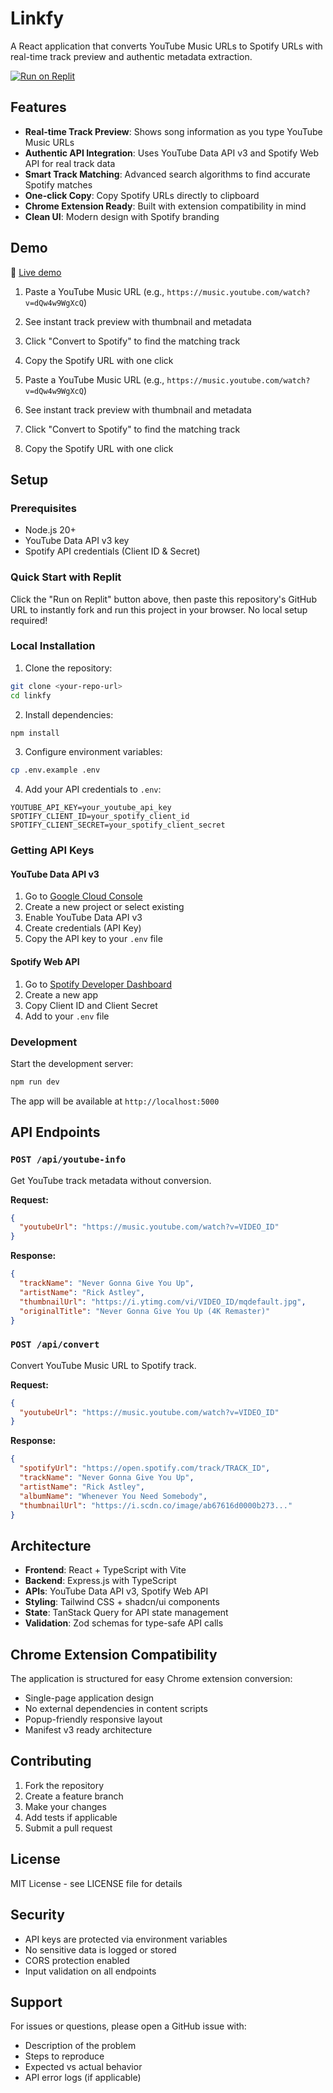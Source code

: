 # Linkfy
A React application that converts YouTube Music URLs to Spotify URLs with real-time track preview and authentic metadata extraction.

[![Run on Replit](https://replit.com/badge/github)](https://replit.com/new/github)

## Features

- **Real-time Track Preview**: Shows song information as you type YouTube Music URLs
- **Authentic API Integration**: Uses YouTube Data API v3 and Spotify Web API for real track data
- **Smart Track Matching**: Advanced search algorithms to find accurate Spotify matches
- **One-click Copy**: Copy Spotify URLs directly to clipboard
- **Chrome Extension Ready**: Built with extension compatibility in mind
- **Clean UI**: Modern design with Spotify branding

## Demo

🔗 [Live demo](https://prismaymedia.github.io/linkfy/)

1. Paste a YouTube Music URL (e.g., `https://music.youtube.com/watch?v=dQw4w9WgXcQ`)
2. See instant track preview with thumbnail and metadata
3. Click "Convert to Spotify" to find the matching track
4. Copy the Spotify URL with one click


1. Paste a YouTube Music URL (e.g., `https://music.youtube.com/watch?v=dQw4w9WgXcQ`)
2. See instant track preview with thumbnail and metadata
3. Click "Convert to Spotify" to find the matching track
4. Copy the Spotify URL with one click

## Setup

### Prerequisites

- Node.js 20+
- YouTube Data API v3 key
- Spotify API credentials (Client ID & Secret)

### Quick Start with Replit

Click the "Run on Replit" button above, then paste this repository's GitHub URL to instantly fork and run this project in your browser. No local setup required!

### Local Installation

1. Clone the repository:
```bash
git clone <your-repo-url>
cd linkfy
```

2. Install dependencies:
```bash
npm install
```

3. Configure environment variables:
```bash
cp .env.example .env
```

4. Add your API credentials to `.env`:
```env
YOUTUBE_API_KEY=your_youtube_api_key
SPOTIFY_CLIENT_ID=your_spotify_client_id
SPOTIFY_CLIENT_SECRET=your_spotify_client_secret
```

### Getting API Keys

#### YouTube Data API v3
1. Go to [Google Cloud Console](https://console.cloud.google.com)
2. Create a new project or select existing
3. Enable YouTube Data API v3
4. Create credentials (API Key)
5. Copy the API key to your `.env` file

#### Spotify Web API
1. Go to [Spotify Developer Dashboard](https://developer.spotify.com/dashboard)
2. Create a new app
3. Copy Client ID and Client Secret
4. Add to your `.env` file

### Development

Start the development server:
```bash
npm run dev
```

The app will be available at `http://localhost:5000`

## API Endpoints

### `POST /api/youtube-info`
Get YouTube track metadata without conversion.

**Request:**
```json
{
  "youtubeUrl": "https://music.youtube.com/watch?v=VIDEO_ID"
}
```

**Response:**
```json
{
  "trackName": "Never Gonna Give You Up",
  "artistName": "Rick Astley",
  "thumbnailUrl": "https://i.ytimg.com/vi/VIDEO_ID/mqdefault.jpg",
  "originalTitle": "Never Gonna Give You Up (4K Remaster)"
}
```

### `POST /api/convert`
Convert YouTube Music URL to Spotify track.

**Request:**
```json
{
  "youtubeUrl": "https://music.youtube.com/watch?v=VIDEO_ID"
}
```

**Response:**
```json
{
  "spotifyUrl": "https://open.spotify.com/track/TRACK_ID",
  "trackName": "Never Gonna Give You Up",
  "artistName": "Rick Astley",
  "albumName": "Whenever You Need Somebody",
  "thumbnailUrl": "https://i.scdn.co/image/ab67616d0000b273..."
}
```

## Architecture

- **Frontend**: React + TypeScript with Vite
- **Backend**: Express.js with TypeScript
- **APIs**: YouTube Data API v3, Spotify Web API
- **Styling**: Tailwind CSS + shadcn/ui components
- **State**: TanStack Query for API state management
- **Validation**: Zod schemas for type-safe API calls

## Chrome Extension Compatibility

The application is structured for easy Chrome extension conversion:

- Single-page application design
- No external dependencies in content scripts
- Popup-friendly responsive layout
- Manifest v3 ready architecture

## Contributing

1. Fork the repository
2. Create a feature branch
3. Make your changes
4. Add tests if applicable
5. Submit a pull request

## License

MIT License - see LICENSE file for details

## Security

- API keys are protected via environment variables
- No sensitive data is logged or stored
- CORS protection enabled
- Input validation on all endpoints

## Support

For issues or questions, please open a GitHub issue with:
- Description of the problem
- Steps to reproduce
- Expected vs actual behavior
- API error logs (if applicable)
